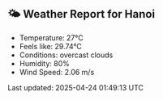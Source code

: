 <!-- WEATHER-START -->
## 🌤 Weather Report for Hanoi

- Temperature: 27°C
- Feels like: 29.74°C
- Conditions: overcast clouds
- Humidity: 80%
- Wind Speed: 2.06 m/s

Last updated: 2025-04-24 01:49:13 UTC
<!-- WEATHER-END -->
